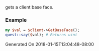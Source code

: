 gets a client base face.
### Example

```perl
my $val = $client->GetBaseFace();
quest::say($val); # Returns uint
```


Generated On 2018-01-15T13:04:48-08:00
